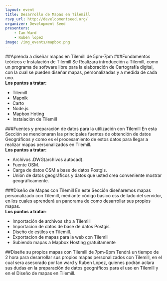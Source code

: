 ```yaml
---
layout: event
title: Desarrollo de Mapas en Tilemill
rsvp_url: http://developmentseed.org/
organizer: Development Seed
presenters:
    - Ian Ward
    - Ruben lopez
image: /img_events/mapbox.png
---
```


##Aprenda a diseñar mapas en Tilemill de 5pm-7pm
###Fundamentos teóricos e Instalación de Tilemill
Se Realizara introducción a Tilemill, como un programa de
software libre para la elaboración de Cartografía digital,
con la cual se pueden diseñar mapas, personalizadas y a medida de cada uno.<br>
**Los puntos a tratar:**
* Tilemill
* Mapnik
* Carto
* Node.js
* Mapbox Hoting
* Instalación de Tilemill

###Fuentes y preparación de datos para la utilización con Tilemill
En esta Sección se mencionaran  las principales fuentes de obtención de datos Geográficos y como es el procesamiento de estos datos para llegar a realizar mapas personalizados en Tilemill.<br>
**Los puntos a tratar:**
* Archivos .DWG(archivos autocad).
* Fuente OSM.
* Carga de datos OSM a base de datos Postgis.
* Unión de datos geográficos y datos que usted crea conveniente mostrar geográficamente.

###Diseño de Mapas con Tilemill
En este Sección diseñaremos mapas personalizado con Tilemill, mediante código básico
 css de lado del servidor, en los cuales aprenderá un panorama de como desarrollar sus propios mapas. <br>
**Los puntos a tratar:**
* Importación de archivos shp a Tilemill
* Importacion de datos de base de datos Postgis
* Diseño de estilos en Tilemill.
* Exportacion  de mapas para la web con Tilemill
* Subiendo mapas a Mapbox Hosting gratuitamente

##Diseñe  su propios mapas con Tilemill de 7pm-9pm
Tendrá un tiempo de 2 hora para desarrollar sus propios mapas personalizados  con
Tilemill, en el cual sera asesorado  por Ian ward y Ruben Lopez, quienes podrán aclara
sus dudas en la preparación de datos geográficos para el uso en Tilemill y
en el  Diseño de mapas en Tilemill.
